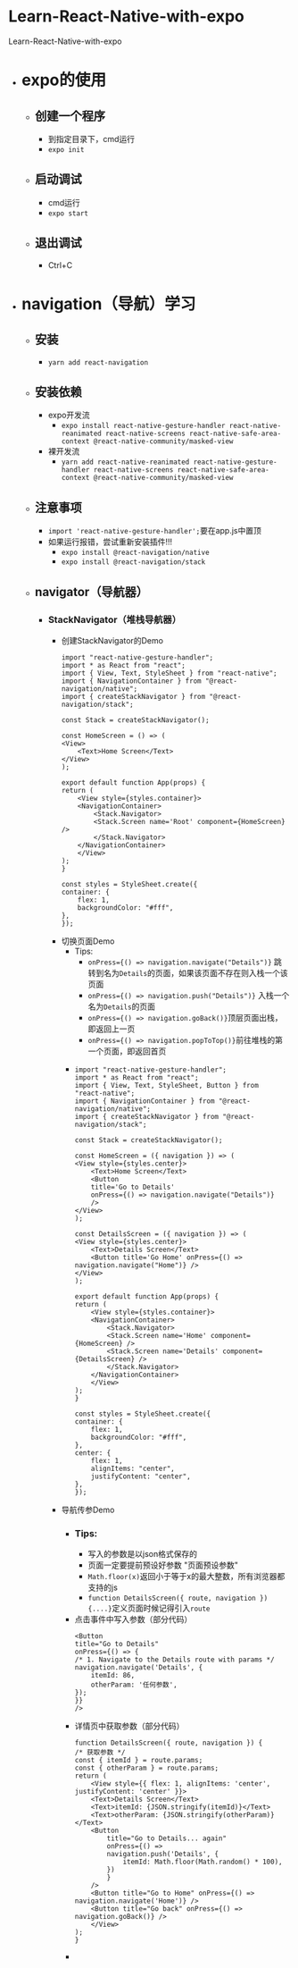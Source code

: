 # Learn-React-Native-with-expo
Learn-React-Native-with-expo

- # expo的使用
    - ## 创建一个程序
        - 到指定目录下，cmd运行
        - `expo init `
    - ## 启动调试
        - cmd运行
        - `expo start`
    - ## 退出调试
        - Ctrl+C
- # navigation（导航）学习
    - ## 安装
        - `yarn add react-navigation`
    - ## 安装依赖
        - expo开发流
            - `expo install react-native-gesture-handler react-native-reanimated react-native-screens react-native-safe-area-context @react-native-community/masked-view`
        - 裸开发流
            - `yarn add react-native-reanimated react-native-gesture-handler react-native-screens react-native-safe-area-context @react-native-community/masked-view`
    - ## 注意事项
        - `import 'react-native-gesture-handler';`要在app.js中置顶
        - 如果运行报错，尝试重新安装插件!!!
            - `expo install @react-navigation/native`
            - `expo install @react-navigation/stack`
    - ## navigator（导航器）
        - ### StackNavigator（堆栈导航器）
            - 创建StackNavigator的Demo
                ```JSX
                import "react-native-gesture-handler";
                import * as React from "react";
                import { View, Text, StyleSheet } from "react-native";
                import { NavigationContainer } from "@react-navigation/native";
                import { createStackNavigator } from "@react-navigation/stack";

                const Stack = createStackNavigator();

                const HomeScreen = () => (
                <View>
                    <Text>Home Screen</Text>
                </View>
                );

                export default function App(props) {
                return (
                    <View style={styles.container}>
                    <NavigationContainer>
                        <Stack.Navigator>
                        <Stack.Screen name='Root' component={HomeScreen} />
                        </Stack.Navigator>
                    </NavigationContainer>
                    </View>
                );
                }

                const styles = StyleSheet.create({
                container: {
                    flex: 1,
                    backgroundColor: "#fff",
                },
                });
                ```
            - 切换页面Demo
                - Tips:
                    -  `onPress={() => navigation.navigate("Details")}`  跳转到名为`Details`的页面，如果该页面不存在则入栈一个该页面
                    - `onPress={() => navigation.push("Details")}`  入栈一个名为`Details`的页面
                    - `onPress={() => navigation.goBack()}`顶层页面出栈，即返回上一页
                    - `onPress={() => navigation.popToTop()}`前往堆栈的第一个页面，即返回首页
              - ```JSX
                import "react-native-gesture-handler";
                import * as React from "react";
                import { View, Text, StyleSheet, Button } from "react-native";
                import { NavigationContainer } from "@react-navigation/native";
                import { createStackNavigator } from "@react-navigation/stack";

                const Stack = createStackNavigator();

                const HomeScreen = ({ navigation }) => (
                <View style={styles.center}>
                    <Text>Home Screen</Text>
                    <Button
                    title='Go to Details'
                    onPress={() => navigation.navigate("Details")}
                    />
                </View>
                );

                const DetailsScreen = ({ navigation }) => (
                <View style={styles.center}>
                    <Text>Details Screen</Text>
                    <Button title='Go Home' onPress={() => navigation.navigate("Home")} />
                </View>
                );

                export default function App(props) {
                return (
                    <View style={styles.container}>
                    <NavigationContainer>
                        <Stack.Navigator>
                        <Stack.Screen name='Home' component={HomeScreen} />
                        <Stack.Screen name='Details' component={DetailsScreen} />
                        </Stack.Navigator>
                    </NavigationContainer>
                    </View>
                );
                }

                const styles = StyleSheet.create({
                container: {
                    flex: 1,
                    backgroundColor: "#fff",
                },
                center: {
                    flex: 1,
                    alignItems: "center",
                    justifyContent: "center",
                },
                });
                ```
            - 导航传参Demo
                - ### Tips:
                    - 写入的参数是以json格式保存的
                    - 页面一定要提前预设好参数 "页面预设参数"
                    - `Math.floor(x)`返回小于等于x的最大整数，所有浏览器都支持的js
                    - `function DetailsScreen({ route, navigation }){....}`定义页面时候记得引入`route`
                - 点击事件中写入参数（部分代码）
                    ```JSX      
                    <Button
                    title="Go to Details"
                    onPress={() => {
                    /* 1. Navigate to the Details route with params */
                    navigation.navigate('Details', {
                        itemId: 86,
                        otherParam: '任何参数',
                    });
                    }}
                    />
                    ```
                - 详情页中获取参数（部分代码）
                    ```JSX
                    function DetailsScreen({ route, navigation }) {
                    /* 获取参数 */
                    const { itemId } = route.params;
                    const { otherParam } = route.params;
                    return (
                        <View style={{ flex: 1, alignItems: 'center', justifyContent: 'center' }}>
                        <Text>Details Screen</Text>
                        <Text>itemId: {JSON.stringify(itemId)}</Text>
                        <Text>otherParam: {JSON.stringify(otherParam)}</Text>
                        <Button
                            title="Go to Details... again"
                            onPress={() =>
                            navigation.push('Details', {
                                itemId: Math.floor(Math.random() * 100),
                            })
                            }
                        />
                        <Button title="Go to Home" onPress={() => navigation.navigate('Home')} />
                        <Button title="Go back" onPress={() => navigation.goBack()} />
                        </View>
                    );
                    }
                    ```
                -